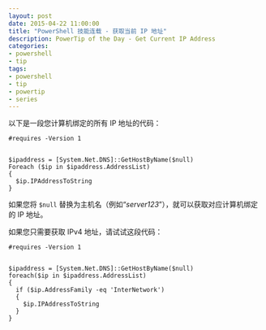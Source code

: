 ```yaml
---
layout: post
date: 2015-04-22 11:00:00
title: "PowerShell 技能连载 - 获取当前 IP 地址"
description: PowerTip of the Day - Get Current IP Address
categories:
- powershell
- tip
tags:
- powershell
- tip
- powertip
- series
---
```

以下是一段您计算机绑定的所有 IP 地址的代码：

    #requires -Version 1
    
    
    $ipaddress = [System.Net.DNS]::GetHostByName($null)
    Foreach ($ip in $ipaddress.AddressList)
    {
      $ip.IPAddressToString
    }

如果您将 `$null` 替换为主机名（例如“_server123_”），就可以获取对应计算机绑定的 IP 地址。

如果您只需要获取 IPv4 地址，请试试这段代码：

    #requires -Version 1
    
    
    $ipaddress = [System.Net.DNS]::GetHostByName($null)
    foreach($ip in $ipaddress.AddressList)
    {
      if ($ip.AddressFamily -eq 'InterNetwork')
      {
        $ip.IPAddressToString 
      }
    }

<!--本文国际来源：[Get Current IP Address](http://community.idera.com/powershell/powertips/b/tips/posts/get-current-ip-address)-->
